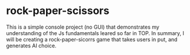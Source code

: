 # rock-paper-scissors
This is a simple console project (no GUI) that demonstrates my understanding of the Js fundamentals leared so far in TOP. In summary, I will be creating a rock-paper-sicorrs game that takes users in put, and generates AI choice. 
